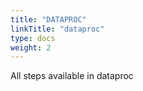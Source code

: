 ```yaml
---
title: "DATAPROC"
linkTitle: "dataproc"
type: docs
weight: 2
---
```


All steps available in dataproc
